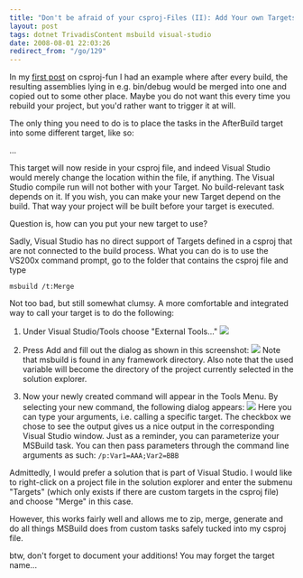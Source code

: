 ```yaml
---
title: "Don't be afraid of your csproj-Files (II): Add Your own Targets"
layout: post
tags: dotnet TrivadisContent msbuild visual-studio
date: 2008-08-01 22:03:26
redirect_from: "/go/129"
---
```


In my [first post](http://realfiction.net/?q=node/162) on csproj-fun I had an example where after every build, the resulting assemblies lying in e.g. bin/debug would be merged into one and copied out to some other place. Maybe you do not want this every time you rebuild your project, but you'd rather want to trigger it at will.

The only thing you need to do is to place the tasks in the AfterBuild target into some different target, like so:

<xmlcode>
  <Target Name="Merge" [DependsOnTarget="Build"]>
    ...
    <ILMerge InputAssemblies="@(DllOutput)" ... />
  </Target>
</xmlcode>

This target will now reside in your csproj file, and indeed Visual Studio would merely change the location within the file, if anything. The Visual Studio compile run will not bother with your Target. No build-relevant task depends on it. If you wish, you can make your new Target depend on the build. That way your project will be built before your target is executed.

Question is, how can you put your new target to use?

Sadly, Visual Studio has no direct support of Targets defined in a csproj that are not connected to the build process.
What you can do is to use the VS200x command prompt, go to the folder that contains the csproj file and type

`
msbuild /t:Merge
`

Not too bad, but still somewhat clumsy. A more comfortable and integrated way to call your target is to do the following:

1.  Under Visual Studio/Tools choose "External Tools..."
![](/files/images/menumsbuild.png)

2.  Press Add and fill out the dialog as shown in this screenshot:
![](/files/images/addmsbuild.png)
Note that msbuild is found in any framework directory. Also note that the used variable will become the directory of the project currently selected in the solution explorer.

3.  Now your newly created command will appear in the Tools Menu. By selecting your new command, the following dialog appears:
![](/files/images/usemsbuild.png)
Here you can type your arguments, i.e. calling a specific target. The checkbox we chose to see the output gives us a nice output in the corresponding Visual Studio window.
Just as a reminder, you can parameterize your MSBuild task. You can then pass parameters through the command line arguments as such:
`
/p:Var1=AAA;Var2=BBB 
`

Admittedly, I would prefer a solution that is part of Visual Studio. I would like to right-click on a project file in the solution explorer and enter the submenu "Targets" (which only exists if there are custom targets in the csproj file) and choose "Merge" in this case.

However, this works fairly well and allows me to zip, merge, generate and do all things MSBuild does from custom tasks safely tucked into my csproj file.

btw, don't forget to document your additions! You may forget the target name...